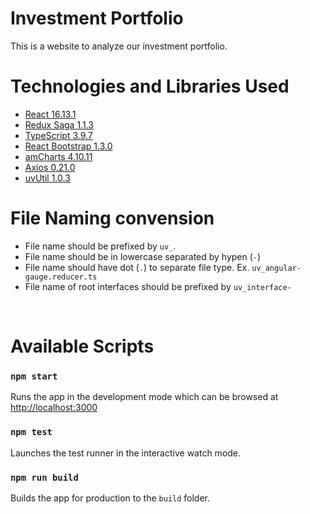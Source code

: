# Investment Portfolio
This is a website to analyze our investment portfolio.

# Technologies and Libraries Used

* [React 16.13.1](https://reactjs.org/)
* [Redux Saga 1.1.3](https://redux-saga.js.org/)
* [TypeScript 3.9.7](https://www.typescriptlang.org/)
* [React Bootstrap 1.3.0](https://react-bootstrap.github.io/)
* [amCharts 4.10.11](https://www.amcharts.com/)
* [Axios 0.21.0](https://github.com/axios/axios)
* [uvUtil 1.0.3](https://github.com/yuvi1422/npm-uv-util)

# File Naming convension

* File name should be prefixed by `uv_`.
* File name should be in lowercase separated by hypen (`-`)
* File name should have dot (`.`) to separate file type. Ex. `uv_angular-gauge.reducer.ts`
* File name of root interfaces should be prefixed by `uv_interface-`

<br />

# Available Scripts

### `npm start`

Runs the app in the development mode which can be browsed at [http://localhost:3000](http://localhost:3000)


### `npm test`

Launches the test runner in the interactive watch mode.<br />


### `npm run build`

Builds the app for production to the `build` folder.<br />

